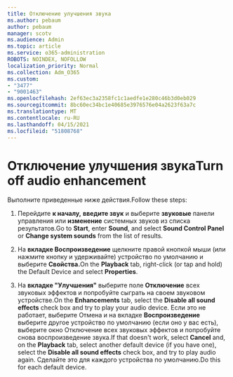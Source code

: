```yaml
---
title: Отключение улучшения звука
ms.author: pebaum
author: pebaum
manager: scotv
ms.audience: Admin
ms.topic: article
ms.service: o365-administration
ROBOTS: NOINDEX, NOFOLLOW
localization_priority: Normal
ms.collection: Adm_O365
ms.custom:
- "3477"
- "9001463"
ms.openlocfilehash: 2ef63ec3a2358fc1c1aedfe1e280c46b3d0eb029
ms.sourcegitcommit: 8bc60ec34bc1e40685e3976576e04a2623f63a7c
ms.translationtype: MT
ms.contentlocale: ru-RU
ms.lasthandoff: 04/15/2021
ms.locfileid: "51808768"
---
```

# <a name="turn-off-audio-enhancement"></a><span data-ttu-id="3f7b2-102">Отключение улучшения звука</span><span class="sxs-lookup"><span data-stu-id="3f7b2-102">Turn off audio enhancement</span></span>

<span data-ttu-id="3f7b2-103">Выполните приведенные ниже действия.</span><span class="sxs-lookup"><span data-stu-id="3f7b2-103">Follow these steps:</span></span>

1. <span data-ttu-id="3f7b2-104">Перейдите **к началу,** **введите звук** и выберите **звуковые** панели управления или **изменение** системных звуков из списка результатов.</span><span class="sxs-lookup"><span data-stu-id="3f7b2-104">Go to **Start**, enter **Sound**, and select **Sound Control Panel** or **Change system sounds** from the list of results.</span></span>

2. <span data-ttu-id="3f7b2-105">На **вкладке Воспроизведение** щелкните правой кнопкой мыши (или нажмите кнопку и удерживайте) устройство по умолчанию и выберите **Свойства.**</span><span class="sxs-lookup"><span data-stu-id="3f7b2-105">On the **Playback** tab, right-click (or tap and hold) the Default Device and select **Properties**.</span></span>

3. <span data-ttu-id="3f7b2-106">На **вкладке "Улучшения"** выберите поле **Отключение** всех звуковых эффектов и попробуйте сыграть на своем звуковом устройстве.</span><span class="sxs-lookup"><span data-stu-id="3f7b2-106">On the **Enhancements** tab, select the **Disable all sound effects** check box and try to play your audio device.</span></span> <span data-ttu-id="3f7b2-107">Если это не работает,  выберите Отмена и на вкладке **Воспроизведение** выберите другое устройство  по умолчанию (если оно у вас есть), выберите окно Отключение всех звуковых эффектов и попробуйте снова воспроизведение звука.</span><span class="sxs-lookup"><span data-stu-id="3f7b2-107">If that doesn't work, select **Cancel** and, on the **Playback** tab, select another default device (if you have one), select the **Disable all sound effects** check box, and try to play audio again.</span></span> <span data-ttu-id="3f7b2-108">Сделайте это для каждого устройства по умолчанию.</span><span class="sxs-lookup"><span data-stu-id="3f7b2-108">Do this for each default device.</span></span>
